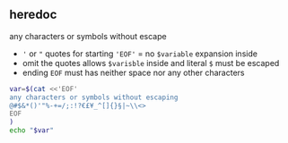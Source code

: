 heredoc
---

any characters or symbols without escape

- `'` or `"` quotes for starting `'EOF'` = no `$variable` expansion inside
- omit the quotes allows `$varisble` inside and literal `$` must be escaped
- ending `EOF` must has neither space nor any other characters
```sh
var=$(cat <<'EOF'
any characters or symbols without escaping
@#$&*()'"%-+=/;:!?€£¥_^[]{}§|~\\<>
EOF
)
echo "$var"
```
